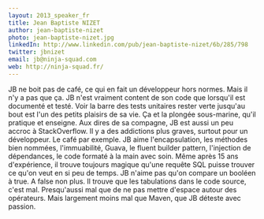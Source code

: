 ```yaml
---
layout: 2013_speaker_fr
title: Jean Baptiste NIZET
author: jean-baptiste-nizet
photo: jean-baptiste-nizet.jpg
linkedIn: http://www.linkedin.com/pub/jean-baptiste-nizet/6b/285/798
twitter: jbnizet
email: jb@ninja-squad.com
web: http://ninja-squad.fr/
---
```


JB ne boit pas de café, ce qui en fait un développeur hors normes. Mais il n'y a pas que ça. JB n'est vraiment content de son code que lorsqu'il est documenté et testé. Voir la barre des tests unitaires rester verte jusqu'au bout est l'un des petits plaisirs de sa vie. Ça et la plongée sous-marine, qu'il pratique et enseigne.
Aux dires de sa compagne, JB est aussi un peu accroc à StackOverflow. Il y a des addictions plus graves, surtout pour un développeur. Le café par exemple.
JB aime l'encapsulation, les méthodes bien nommées, l'immuabilité, Guava, le fluent builder pattern, l'injection de dépendances, le code formaté à la main avec soin. Même après 15 ans d'expérience, il trouve toujours magique qu'une requête SQL puisse trouver ce qu'on veut en si peu de temps.
JB n'aime pas qu'on compare un booléen à true. A false non plus. Il trouve que les tabulations dans le code source, c'est mal. Presqu'aussi mal que de ne pas mettre d'espace autour des opérateurs. Mais largement moins mal que Maven, que JB déteste avec passion.